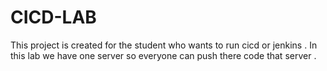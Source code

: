 # CICD-LAB
 This project is created for the student who wants to run cicd or jenkins . In this lab we have one server so everyone can push there code that server . 
